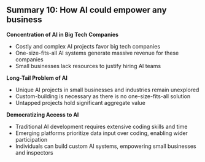 ## Summary 10: How AI could empower any business

**Concentration of AI in Big Tech Companies**

- Costly and complex AI projects favor big tech companies
- One-size-fits-all AI systems generate massive revenue for these companies
- Small businesses lack resources to justify hiring AI teams

**Long-Tail Problem of AI**

- Unique AI projects in small businesses and industries remain unexplored
- Custom-building is necessary as there is no one-size-fits-all solution
- Untapped projects hold significant aggregate value

**Democratizing Access to AI**

- Traditional AI development requires extensive coding skills and time
- Emerging platforms prioritize data input over coding, enabling wider participation
- Individuals can build custom AI systems, empowering small businesses and inspectors
